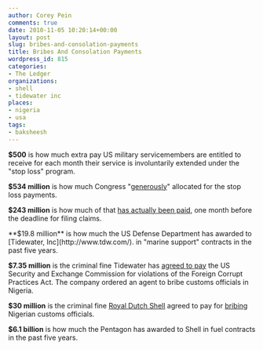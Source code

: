 ```yaml
---
author: Corey Pein
comments: true
date: 2010-11-05 10:20:14+00:00
layout: post
slug: bribes-and-consolation-payments
title: Bribes And Consolation Payments 
wordpress_id: 815
categories:
- The Ledger
organizations:
- shell
- tidewater inc
places:
- nigeria
- usa
tags:
- baksheesh
---
```


**$500** is how much extra pay US military servicemembers are entitled to receive for each month their service is involuntarily extended under the "stop loss" program.

**$534 million** is how much Congress "[generously](http://www.defense.gov/home/features/2010/0710_stoploss/)" allocated for the stop loss payments.

**$243 million** is how much of that [has actually been paid](http://www.defense.gov//news/newsarticle.aspx?id=61482  ), one month before the deadline for filing claims.

<!-- more -->**$19.8 million** is how much the US Defense Department has awarded to [Tidewater, Inc](http://www.tdw.com/). in "marine support" contracts in the past five years.

**$7.35 million** is the criminal fine Tidewater has [agreed to pay](http://www.sec.gov/news/press/2010/2010-214.htm  ) the US Security and Exchange Commission for violations of the Foreign Corrupt Practices Act. The company ordered an agent to bribe customs officials in Nigeria.

**$30 million** is the criminal fine [Royal Dutch Shell](http://www.warisbusiness.com/tag/shell/  ) agreed to pay for [bribing](http://www.sec.gov/news/press/2010/2010-214.htm  ) Nigerian customs officials.

**$6.1 billion** is how much the Pentagon has awarded to Shell in fuel contracts in the past five years.
